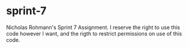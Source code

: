 # sprint-7

Nicholas Rohmann's Sprint 7 Assignment. I reserve the right to use this code however I want, and the rigth to restrict permissions on use of this code.
